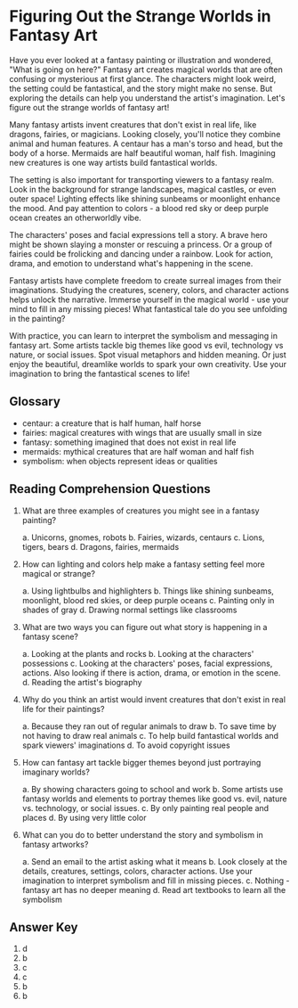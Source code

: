 # Figuring Out the Strange Worlds in Fantasy Art

Have you ever looked at a fantasy painting or illustration and wondered, "What is going on here?" Fantasy art creates magical worlds that are often confusing or mysterious at first glance. The characters might look weird, the setting could be fantastical, and the story might make no sense. But exploring the details can help you understand the artist's imagination. Let's figure out the strange worlds of fantasy art!

Many fantasy artists invent creatures that don't exist in real life, like dragons, fairies, or magicians. Looking closely, you'll notice they combine animal and human features. A centaur has a man's torso and head, but the body of a horse. Mermaids are half beautiful woman, half fish. Imagining new creatures is one way artists build fantastical worlds.

The setting is also important for transporting viewers to a fantasy realm. Look in the background for strange landscapes, magical castles, or even outer space! Lighting effects like shining sunbeams or moonlight enhance the mood. And pay attention to colors - a blood red sky or deep purple ocean creates an otherworldly vibe.

The characters' poses and facial expressions tell a story. A brave hero might be shown slaying a monster or rescuing a princess. Or a group of fairies could be frolicking and dancing under a rainbow. Look for action, drama, and emotion to understand what's happening in the scene.

Fantasy artists have complete freedom to create surreal images from their imaginations. Studying the creatures, scenery, colors, and character actions helps unlock the narrative. Immerse yourself in the magical world - use your mind to fill in any missing pieces! What fantastical tale do you see unfolding in the painting?

With practice, you can learn to interpret the symbolism and messaging in fantasy art. Some artists tackle big themes like good vs evil, technology vs nature, or social issues. Spot visual metaphors and hidden meaning. Or just enjoy the beautiful, dreamlike worlds to spark your own creativity. Use your imagination to bring the fantastical scenes to life!

## Glossary

- centaur: a creature that is half human, half horse
- fairies: magical creatures with wings that are usually small in size
- fantasy: something imagined that does not exist in real life
- mermaids: mythical creatures that are half woman and half fish
- symbolism: when objects represent ideas or qualities

## Reading Comprehension Questions

1. What are three examples of creatures you might see in a fantasy painting?

   a. Unicorns, gnomes, robots
   b. Fairies, wizards, centaurs
   c. Lions, tigers, bears
   d. Dragons, fairies, mermaids

2. How can lighting and colors help make a fantasy setting feel more magical or strange?

   a. Using lightbulbs and highlighters
   b. Things like shining sunbeams, moonlight, blood red skies, or deep purple oceans
   c. Painting only in shades of gray
   d. Drawing normal settings like classrooms

3. What are two ways you can figure out what story is happening in a fantasy scene?

   a. Looking at the plants and rocks
   b. Looking at the characters' possessions
   c. Looking at the characters' poses, facial expressions, actions. Also looking if there is action, drama, or emotion in the scene.
   d. Reading the artist's biography

4. Why do you think an artist would invent creatures that don't exist in real life for their paintings?

   a. Because they ran out of regular animals to draw
   b. To save time by not having to draw real animals
   c. To help build fantastical worlds and spark viewers' imaginations
   d. To avoid copyright issues

5. How can fantasy art tackle bigger themes beyond just portraying imaginary worlds?

   a. By showing characters going to school and work
   b. Some artists use fantasy worlds and elements to portray themes like good vs. evil, nature vs. technology, or social issues.
   c. By only painting real people and places
   d. By using very little color

6. What can you do to better understand the story and symbolism in fantasy artworks?

   a. Send an email to the artist asking what it means
   b. Look closely at the details, creatures, settings, colors, character actions. Use your imagination to interpret symbolism and fill in missing pieces.
   c. Nothing - fantasy art has no deeper meaning
   d. Read art textbooks to learn all the symbolism

## Answer Key

1. d
2. b
3. c
4. c
5. b
6. b
